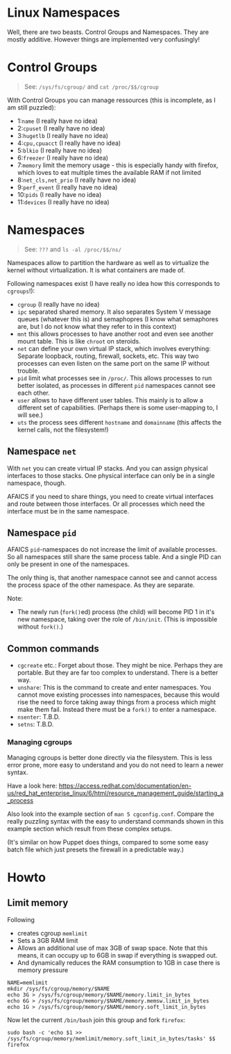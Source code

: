 # Linux Namespaces

Well, there are two beasts.  Control Groups and Namespaces.  They are mostly additive.  However things are implemented very confusingly!

# Control Groups

> See: `/sys/fs/cgroup/` and `cat /proc/$$/cgroup`

With Control Groups you can manage ressources (this is incomplete, as I am still puzzled):

- 1:`name` (I really have no idea)
- 2:`cpuset` (I really have no idea)
- 3:`hugetlb` (I really have no idea)
- 4:`cpu,cpuacct` (I really have no idea)
- 5:`blkio` (I really have no idea)
- 6:`freezer` (I really have no idea)
- 7:`memory` limit the memory usage - this is especially handy with firefox, which loves to eat multiple times the available RAM if not limited
- 8:`net_cls,net_prio` (I really have no idea)
- 9:`perf_event` (I really have no idea)
- 10:`pids` (I really have no idea)
- 11:`devices` (I really have no idea)

# Namespaces

> See: `???` and `ls -al /proc/$$/ns/`

Namespaces allow to partition the hardware as well as to virtualize the kernel without virtualization.
It is what containers are made of.

Following namespaces exist (I have really no idea how this corresponds to `cgroups`!):

- `cgroup` (I really have no idea)
- `ipc` separated shared memory.  It also separates System V message queues (whatever this is) and semaphopres (I know what semaphores are, but I do not know what they refer to in this context)
- `mnt` this allows processes to have another root and even see another mount table.  This is like `chroot` on steroids.
- `net` can define your own virtual IP stack, which involves everything:  Separate loopback, routing, firewall, sockets, etc.  This way two processes can even listen on the same port on the same IP without trouble.
- `pid` limit what processes see in `/proc/`.  This allows processes to run better isolated, as processes in different `pid` namespaces cannot see each other.
- `user` allows to have different user tables.  This mainly is to allow a different set of capabilities.  (Perhaps there is some user-mapping to, I will see.)
- `uts` the process sees different `hostname` and `domainname` (this affects the kernel calls, not the filesystem!)

## Namespace `net`

With `net` you can create virtual IP stacks.  And you can assign physical interfaces to those stacks.  One physical interface can only be in a single namespace, though.

AFAICS if you need to share things, you need to create virtual interfaces and route between those interfaces.
Or all processes which need the interface must be in the same namespace.

## Namespace `pid`

AFAICS `pid`-namespaces do not increase the limit of available processes.  So all namespaces still share the same process table.
And a single PID can only be present in one of the namespaces.

The only thing is, that another namespace cannot see and cannot access the process space of the other namespace.
As they are separate.

Note:

- The newly run (`fork()`ed) process (the child) will become PID 1 in it's new namespace, taking over the role of `/bin/init`.  (This is impossible without `fork()`.)


## Common commands

- `cgcreate` etc.:  Forget about those.  They might be nice.  Perhaps they are portable.  But they are far too complex to understand.  There is a better way.
- `unshare`: This is the command to create and enter namespaces.  You cannot move existing processes into namespaces, because this would rise the need to force taking away things from a process which might make them fail.  Instead there must be a `fork()` to enter a namespace.
- `nsenter`: T.B.D.
- `setns`: T.B.D.

### Managing cgroups

Managing cgroups is better done directly via the filesystem.  This is less error prone, more easy to understand and you do not need to learn a newer syntax.

Have a look here: https://access.redhat.com/documentation/en-us/red_hat_enterprise_linux/6/html/resource_management_guide/starting_a_process

Also look into the example section of `man 5 cgconfig.conf`.  Compare the really puzzling syntax with the easy to understand commands shown in this example section which result from these complex setups.

(It's similar on how Puppet does things, compared to some some easy batch file which just presets the firewall in a predictable way.)


# Howto

## Limit memory

Following
- creates cgroup `memlimit`
- Sets a 3GB RAM limit
- Allows an additional use of max 3GB of swap space.  Note that this means, it can occupy up to 6GB in swap if everything is swapped out.
- And dynamically reduces the RAM consumption to 1GB in case there is memory pressure

```
NAME=memlimit
mkdir /sys/fs/cgroup/memory/$NAME
echo 3G > /sys/fs/cgroup/memory/$NAME/memory.limit_in_bytes
echo 6G > /sys/fs/cgroup/memory/$NAME/memory.memsw.limit_in_bytes
echo 1G > /sys/fs/cgroup/memory/$NAME/memory.soft_limit_in_bytes
```

Now let the current `/bin/bash` join this group and fork `firefox`:

```
sudo bash -c 'echo $1 >> /sys/fs/cgroup/memory/memlimit/memory.soft_limit_in_bytes/tasks' $$
firefox
```
